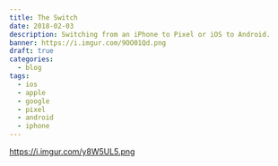 ```yaml
---
title: The Switch
date: 2018-02-03
description: Switching from an iPhone to Pixel or iOS to Android.
banner: https://i.imgur.com/9OO01Qd.png
draft: true
categories:
  - blog
tags:
  - ios
  - apple
  - google
  - pixel
  - android
  - iphone
---
```


https://i.imgur.com/y8W5UL5.png

